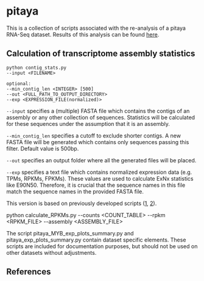 # pitaya

This is a collection of scripts associated with the re-analysis of a pitaya RNA-Seq dataset. Results of this analysis can be found [here]().


## Calculation of transcriptome assembly statistics 

```
python contig_stats.py
--input <FILENAME>
				
optional:
--min_contig_len <INTEGER> [500]
--out <FULL_PATH_TO_OUTPUT_DIRECTORY>
--exp <EXPRESSION_FILE(normalized)>
```        

`--input` specifies a (multiple) FASTA file which contains the contigs of an assembly or any other collection of sequences. Statistics will be calculated for these sequences under the assumption that it is an assembly.

`--min_contig_len` specifies a cutoff to exclude shorter contigs. A new FASTA file will be generated which contains only sequences passing this filter. Default value is 500bp.

`--out` specifies an output folder where all the generated files will be placed.

`--exp` specifies a text file which contains normalized expression data (e.g. TPMs, RPKMs, FPKMs). These values are used to calculate ExNx statistics like E90N50. Therefore, it is crucial that the sequence names in this file match the sequence names in the provided FASTA file.

This version is based on previously developed scripts ([1](https://doi.org/10.1371/journal.pone.0164321), [2](https://doi.org/10.3389/fmolb.2018.00062)).




python calculate_RPKMs.py
					--counts <COUNT_TABLE>
					--rpkm <RPKM_FILE>
					--assembly <ASSEMBLY_FILE>


The script pitaya_MYB_exp_plots_summary.py and pitaya_exp_plots_summary.py contain dataset specific elements. These scripts are included for documentation purposes, but should not be used on other datasets without adjustments.

## References

